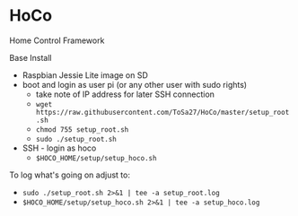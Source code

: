 # HoCo
Home Control Framework

Base Install
- Raspbian Jessie Lite image on SD
- boot and login as user pi (or any other user with sudo rights)
  - take note of IP address for later SSH connection
  - `wget https://raw.githubusercontent.com/ToSa27/HoCo/master/setup_root.sh`
  - `chmod 755 setup_root.sh`
  - `sudo ./setup_root.sh`
- SSH - login as hoco
  - `$HOCO_HOME/setup/setup_hoco.sh`


To log what's going on adjust to:
- `sudo ./setup_root.sh 2>&1 | tee -a setup_root.log`
- `$HOCO_HOME/setup/setup_hoco.sh 2>&1 | tee -a setup_hoco.log`
